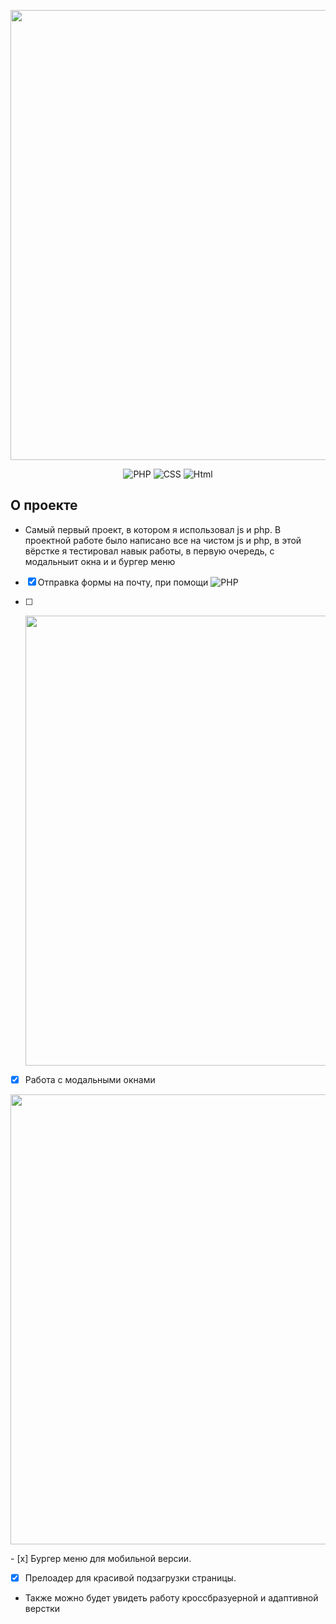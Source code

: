 <p align="center">
  <img src="https://i.ibb.co/xJgbGtD/header.jpg" alt="" width="720">
 </p>

<p align="center">
  <img src="https://img.shields.io/badge/-PHP-plum" alt="PHP">
    <img src="https://img.shields.io/badge/-CSS-blueviolet" alt="CSS">
    <img src="https://img.shields.io/badge/-Html-orange" alt="Html">
</p>

## О проекте
  
-  Самый первый проект, в котором я использовал js и php.
В проектной работе было написано все на чистом js и php, в этой вёрстке я тестировал навык работы, в первую очередь, с модальныит окна и и бургер меню

- [x] Отправка формы на почту, при помощи <img src="https://img.shields.io/badge/-PHP-plum" alt="PHP">

- [ ] <p align="center"> 
  <img src="https://i.ibb.co/G5R4HHt/q-FTa-Ghyr-MVk.jpg" alt="" width="720">
 </p>
 
- [x] Работа с модальными окнами 
<p align="center"> 
  <img src="https://i.ibb.co/M5sCwYM/Pb-TDV-8-G70g.jpg" alt="" width="720">
 </p>
- [x] Бургер меню для мобильной версии.


- [x] Прелоадер для красивой подзагрузки страницы.


-  Также можно будет увидеть работу кроссбразуерной и адаптивной верстки
